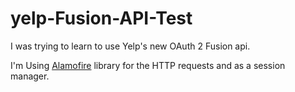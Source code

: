 # yelp-Fusion-API-Test
I was trying to learn to use Yelp's new OAuth 2 Fusion api. 

I'm Using [Alamofire](https://github.com/Alamofire/Alamofire) library for the HTTP requests and as a session manager. 
